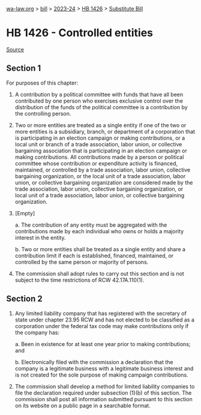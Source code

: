 [wa-law.org](/) > [bill](/bill/) > [2023-24](/bill/2023-24/) > [HB 1426](/bill/2023-24/hb/1426/) > [Substitute Bill](/bill/2023-24/hb/1426/S/)

# HB 1426 - Controlled entities

[Source](http://lawfilesext.leg.wa.gov/biennium/2023-24/Pdf/Bills/House%20Bills/1426-S.pdf)

## Section 1
For purposes of this chapter:

1. A contribution by a political committee with funds that have all been contributed by one person who exercises exclusive control over the distribution of the funds of the political committee is a contribution by the controlling person.

2. Two or more entities are treated as a single entity if one of the two or more entities is a subsidiary, branch, or department of a corporation that is participating in an election campaign or making contributions, or a local unit or branch of a trade association, labor union, or collective bargaining association that is participating in an election campaign or making contributions. All contributions made by a person or political committee whose contribution or expenditure activity is financed, maintained, or controlled by a trade association, labor union, collective bargaining organization, or the local unit of a trade association, labor union, or collective bargaining organization are considered made by the trade association, labor union, collective bargaining organization, or local unit of a trade association, labor union, or collective bargaining organization.

3. [Empty]

    a. The contribution of any entity must be aggregated with the contributions made by each individual who owns or holds a majority interest in the entity.

    b. Two or more entities shall be treated as a single entity and share a contribution limit if each is established, financed, maintained, or controlled by the same person or majority of persons.

4. The commission shall adopt rules to carry out this section and is not subject to the time restrictions of RCW 42.17A.110(1).

## Section 2
1. Any limited liability company that has registered with the secretary of state under chapter 23.95 RCW and has not elected to be classified as a corporation under the federal tax code may make contributions only if the company has:

    a. Been in existence for at least one year prior to making contributions; and

    b. Electronically filed with the commission a declaration that the company is a legitimate business with a legitimate business interest and is not created for the sole purpose of making campaign contributions.

2. The commission shall develop a method for limited liability companies to file the declaration required under subsection (1)(b) of this section. The commission shall post all information submitted pursuant to this section on its website on a public page in a searchable format.
